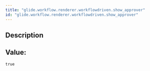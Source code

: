 ```yaml
---
title: "glide.workflow.renderer.workflowdriven.show_approver"
id: "glide.workflow.renderer.workflowdriven.show_approver"
---
```

## Description



## Value: 
```
true
```